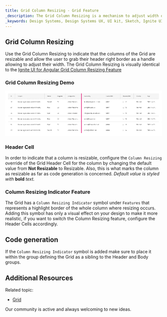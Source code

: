 ```yaml
---
title: Grid Column Resizing - Grid Feature
_description: The Grid Column Resizing is a mechanism to adjust width of the columns of the Grid.
_keywords: Design Systems, Design Systems UX, UI kit, Sketch, Ignite UI for Angular, Sketch to Angular, Sketch to Angular, Angular, Angular Design System, Export code from Sketch, Design Kits for Angular, Sketch HTML, Sketch to HTML, Sketch UI kits
---
```


## Grid Column Resizing

Use the Grid Column Resizing to indicate that the columns of the Grid are resizable and allow the user to grab their header right border as a handle allowing to adjust their width. The Grid Column Resizing is visually identical to the [Ignite UI for Angular Grid Column Resizing Feature](https://www.infragistics.com/products/ignite-ui-angular/angular/components/grid/column_resizing.html)

### Grid Column Resizing Demo

<img class="responsive-img" src="../images/grid_column_resizing_demo.png" srcset="../images/grid_column_resizing_demo@2x.png 2x" />

### Header Cell

In order to indicate that a column is resizable, configure the `Column Resizing` override of the Grid Header Cell for the column by changing the default value from **Not Resizable** to Resizable. Also, this is what marks the column as resizable as far as code generation is concerned.
_Default value is styled with_ **bold** _text._

### Column Resizing Indicator Feature

The Grid has a `Column Resizing Indicator` symbol under `Features` that represents a highlight border of the whole column where resizing occurs. Adding this symbol has only a visual effect on your design to make it more realistic, if you want to switch the Column Resizing feature, configure the Header Cells accordingly.

## Code generation

If the `Column Resizing Indicator` symbol is added make sure to place it within the group defining the Grid as a sibling to the Header and Body groups.

## Additional Resources

Related topic:

- [Grid](grid.md)
  <div class="divider--half"></div>

Our community is active and always welcoming to new ideas.
